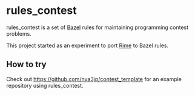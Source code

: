 # rules_contest

rules_contest is a set of [Bazel] rules for maintaining programming contest problems.

This project started as an experiment to port [Rime] to Bazel rules.


## How to try

Check out https://github.com/nya3jp/contest_template for an example repository
using rules_contest.


[Bazel]: https://bazel.build/
[Rime]: https://github.com/icpc-jag/rime
